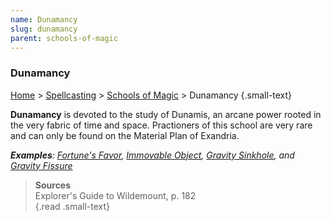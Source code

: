 ```yaml
---
name: Dunamancy
slug: dunamancy
parent: schools-of-magic
---
```

### Dunamancy
[Home](dm-operations-center) > [Spellcasting](spellcasting) > [Schools of Magic](schools-of-magic) > Dunamancy {.small-text}

**Dunamancy** is devoted to the study of Dunamis, an arcane power rooted in the very fabric of time and space. Practioners of this school are very rare and can only be found on the Material Plan of Exandria.

***Examples**: [Fortune's Favor](/spell/fortunes-favor), [Immovable Object](/spell/immovable-object), [Gravity Sinkhole](/spell/gravity-sinkhole), and [Gravity Fissure](/spell/gravity-fissure)*

> **Sources** <br/>
> Explorer's Guide to Wildemount, p. 182<br/>
{.read .small-text}
